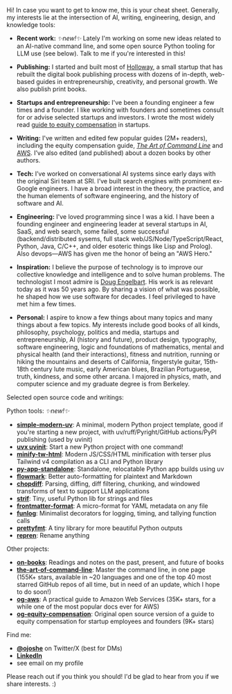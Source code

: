Hi! In case you want to get to know me, this is your cheat sheet. Generally, my interests lie at the intersection of AI, writing, engineering, design, and knowledge tools:

- **Recent work:**  *✨new!✨*  Lately I'm working on some new ideas related to an AI-native command line, and some open source Python tooling for LLM use (see below). Talk to me if you're interested in this!

- **Publishing:** I started and built most of [Holloway](https://www.holloway.com/catalog), a small startup that has rebuilt the digital book publishing process with dozens of in-depth, web-based guides in entrepreneurship, creativity, and personal growth. We also publish print books.


- **Startups and entrepreneurship:** I've been a founding engineer a few times and a founder. I like working with founders and sometimes consult for or advise selected startups and investors. I wrote the most widely read [guide to equity compensation](https://www.holloway.com/g/equity-compensation) in startups.
  
- **Writing:** I've written and edited few popular guides (2M+ readers), including the equity compensation guide, [*The Art of Command Line*](https://github.com/jlevy/the-art-of-command-line) and [AWS](https://github.com/open-guides/og-aws). I’ve also edited (and published) about a dozen books by other authors.

- **Tech:** I’ve worked on conversational AI systems since early days with the original Siri team at SRI. I’ve built search engines with prominent ex-Google engineers. I have a broad interest in the theory, the practice, and the human elements of software engineering, and the history of software and AI.
  
- **Engineering:** I've loved programming since I was a kid. I have been a founding engineer and engineering leader at several startups in AI, SaaS, and web search, some failed, some successful (backend/distributed sysems, full stack web/JS/Node/TypeScript/React, Python, Java, C/C++, and older esoteric things like Lisp and Prolog). Also devops—AWS has given me the honor of being an "AWS Hero."

- **Inspiration:** I believe the purpose of technology is to improve our collective knowledge and intelligence and to solve human problems. The technologist I most admire is [Doug Engelbart](https://en.wikipedia.org/wiki/Douglas_Engelbart). His work is as relevant today as it was 50 years ago. By sharing a vision of what was possible, he shaped how we use software for decades. I feel privileged to have met him a few times.
  
- **Personal:** I aspire to know a few things about many topics and many things about a few topics. My interests include good books of all kinds, philosophy, psychology, politics and media, startups and entrepreneurship, AI (history and future), product design, typography, software engineering, logic and foundations of mathematics, mental and physical health (and their interactions), fitness and nutrition, running or hiking the mountains and deserts of California, fingerstyle guitar, 15th-18th century lute music, early American blues, Brazilian Portuguese, truth, kindness, and some other arcana. I majored in physics, math, and computer science and my graduate degree is from Berkeley.

Selected open source code and writings:

Python tools:  *✨new!✨* 


- [**simple-modern-uv**](https://github.com/jlevy/simple-modern-uv): A minimal, modern Python project template, good if you're starting a new project, with uv/ruff/Pyright/GitHub actions/PyPI publishing (used by uvinit)
- [**uvx uvinit**](https://git.new/uvinit): Start a new Python project with one command!
- [**minify-tw-html**](https://github.com/jlevy/minify-tw-html): Modern JS/CSS/HTML minification with terser plus Tailwind v4 compilation as a CLI and Python library
- [**py-app-standalone**](https://github.com/jlevy/py-app-standalone): Standalone, relocatable Python app builds using uv
- [**flowmark**](https://github.com/jlevy/flowmark): Better auto-formatting for plaintext and Markdown
- [**chopdiff**](https://github.com/jlevy/chopdiff): Parsing, diffing, diff filtering, chunking, and windowed transforms of text to support LLM applications
- [**strif**](https://github.com/jlevy/strif): Tiny, useful Python lib for strings and files
- [**frontmatter-format**](https://github.com/jlevy/frontmatter-format): A micro-format for YAML metadata on any file
- [**funlog**](https://github.com/jlevy/funlog): Minimalist decorators for logging, timing, and tallying function calls
- [**prettyfmt**](https://github.com/jlevy/prettyfmt): A tiny library for more beautiful Python outputs
- [**repren**](https://github.com/jlevy/repren): Rename anything

Other projects:

- [**on-books**](https://github.com/jlevy/on-books): Readings and notes on the past, present, and future of books
- [**the-art-of-command-line**](https://github.com/jlevy/the-art-of-command-line): Master the command line, in one page (155K+ stars, available in ~20 languages and one of the top 40 most starred GitHub repos of all time, but in need of an update, which I hope to do soon!)
- [**og-aws**](https://github.com/open-guides/og-aws): A practical guide to Amazon Web Services (35K+ stars, for a while one of the most popular docs ever for AWS)
- [**og-equity-compensation**](https://github.com/jlevy/og-equity-compensation): Original open source version of a guide to equity compensation for startup employees and founders (9K+ stars)

Find me:

- [**@ojoshe**](https://twitter.com/ojoshe) on Twitter/X (best for DMs) 
- [**LinkedIn**](https://www.linkedin.com/in/jlevy/)
- see email on my profile

Please reach out if you think you should! I'd be glad to hear from you if we share interests. :)

